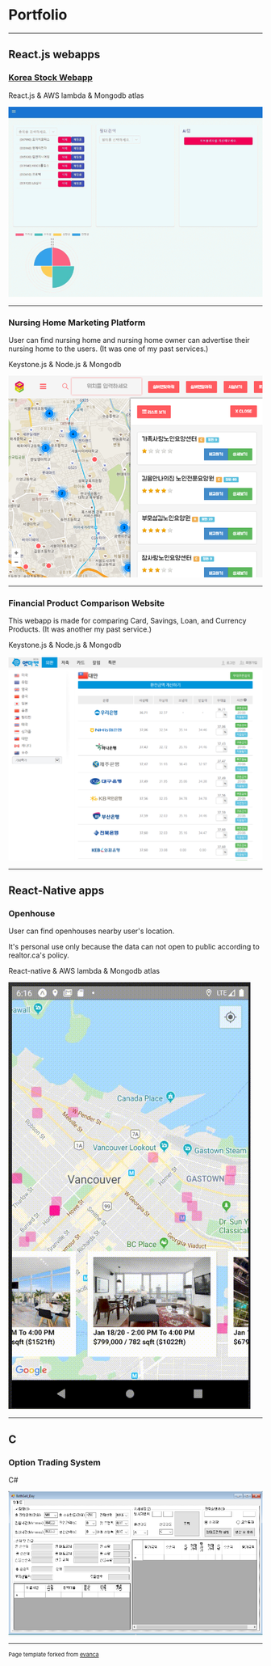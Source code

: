 # Portfolio

---

## React.js webapps

### [Korea Stock Webapp](http://lowpbr.surge.sh/)

React.js & AWS lambda & Mongodb atlas

<img src="images/lowpbr.gif?raw=true"/>

---

### Nursing Home Marketing Platform

User can find nursing home and nursing home owner can advertise their nursing home to the users.
(It was one of my past services.)

Keystone.js & Node.js & Mongodb

<img src="images/silvermoa4.PNG?raw=true"/>

---

### Financial Product Comparison Website

This webapp is made for comparing Card, Savings, Loan, and Currency Products.
(It was another my past service.)

Keystone.js & Node.js & Mongodb

<img src="images/atmarket3.PNG?raw=true"/>

---

## React-Native apps

### Openhouse

User can find openhouses nearby user's location.

It's personal use only because the data can not open to public according to realtor.ca's policy.

React-native & AWS lambda & Mongodb atlas

<img src="images/openhouse.gif?raw=true"/>

---

## C

### Option Trading System

C#

<img src="images/tradingsystem.PNG?raw=true"/>

---

<p style="font-size:11px">Page template forked from <a href="https://github.com/evanca/quick-portfolio">evanca</a></p>
<!-- Remove above link if you don't want to attibute -->
